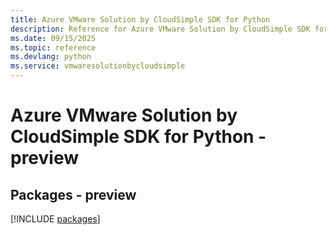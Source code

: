 ```yaml
---
title: Azure VMware Solution by CloudSimple SDK for Python
description: Reference for Azure VMware Solution by CloudSimple SDK for Python
ms.date: 09/15/2025
ms.topic: reference
ms.devlang: python
ms.service: vmwaresolutionbycloudsimple
---
```

# Azure VMware Solution by CloudSimple SDK for Python - preview
## Packages - preview
[!INCLUDE [packages](vmware-solution-by-cloudsimple-index.md)]
